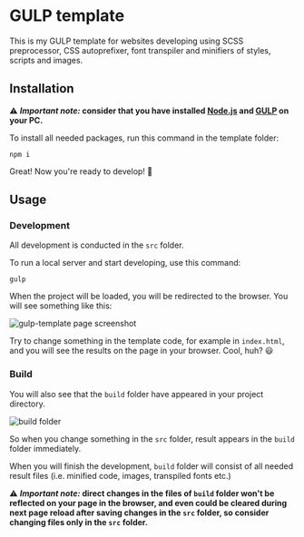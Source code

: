 # GULP template

This is my GULP template for websites developing using SCSS preprocessor, CSS autoprefixer, font transpiler and minifiers of styles, scripts and images.

## Installation

⚠️ **_Important note:_ consider that you have installed [Node.js](https://nodejs.org/uk) and [GULP](https://gulpjs.com/) on your PC.**

To install all needed packages, run this command in the template folder:

```
npm i
```

Great! Now you're ready to develop! 🤩

## Usage

### Development

All development is conducted in the `src` folder.

To run a local server and start developing, use this command:

```
gulp
```

When the project will be loaded, you will be redirected to the browser. You will see something like this: 

![gulp-template page screenshot](https://github.com/firehawk89/gulp-template/assets/98012691/db3966dd-4d27-4876-8270-d033de166e4d)

Try to change something in the template code, for example in `index.html`, and you will see the results on the page in your browser. Cool, huh? 😃

### Build
You will also see that the `build` folder have appeared in your project directory.

![build folder](https://github.com/firehawk89/gulp-template/assets/98012691/68caf6af-43e7-4650-a6a4-d2482aa1ce29)

So when you change something in the `src` folder, result appears in the `build` folder immediately.

When you will finish the development, `build` folder will consist of all needed result files (i.e. minified code, images, transpiled fonts etc.)

⚠️ **_Important note:_ direct changes in the files of `build` folder won't be reflected on your page in the browser, and even could be cleared during next page reload after saving changes in the `src` folder, so consider changing files only in the `src` folder.**
